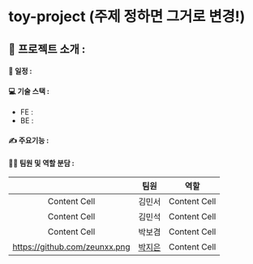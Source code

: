 # toy-project (주제 정하면 그거로 변경!)

## 📌 프로젝트 소개 : 

#### 📅 일정 : 

#### 💻 기술 스택 :
* FE :
* BE :

#### ✍️ 주요기능 : 

#### 👩‍💻  팀원 및 역할 분담 :
|| 팀원 | 역할 |
| :------------: | :------------: | :-------------: |
| Content Cell | 김민서 | Content Cell  |
| Content Cell | 김민석 | Content Cell  |
| Content Cell | 박보겸 | Content Cell  |
| https://github.com/zeunxx.png | [박지은](https://github.com/zeunxx) | Content Cell  |

